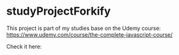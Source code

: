 # studyProjectForkify

This project is part of my studies base on the Udemy course: https://www.udemy.com/course/the-complete-javascript-course/

Check it here:
